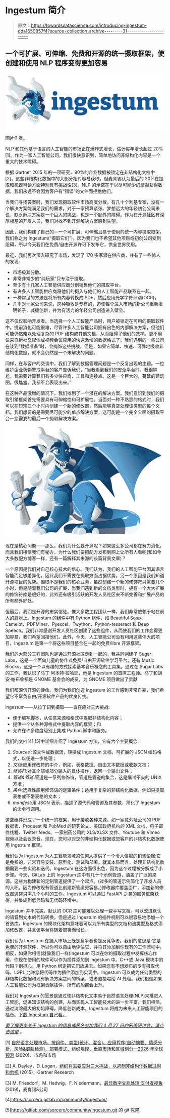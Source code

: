 # Ingestum 简介

> 原文：<https://towardsdatascience.com/introducing-ingestum-dda1650857f4?source=collection_archive---------31----------------------->

## 一个可扩展、可伸缩、免费和开源的统一摄取框架，使创建和使用 NLP 程序变得更加容易

![](img/c6570e8d3aee6066093f83b1858ef27b.png)

图片作者。

NLP 和其他基于语言的人工智能的市场正在爆炸式增长，估计每年增长超过 20%[1]。作为一家人工智能公司，我们很快意识到，简单地访问非结构化内容是一个重大的技术障碍。

根据 Gartner 2015 年的一项研究，80%的企业数据被锁定在非结构化文档中[2]。这些非结构化数据中的大部分相对容易获取，但麦肯锡认为最后的 20%在提取和机器可读方面特别具有挑战性[3]。NLP 的承诺在于以尽可能少的摩擦获得数据，我们永远不会因为客户有“错误”的文件而拒绝他们。

当我们寻找答案时，我们发现摄取软件市场高度分散，有几十个利基专家，没有一个解决方案能满足我们的需求。对于一家预算紧张、梦想远大的年轻初创公司来说，缺乏解决方案是一个巨大的挑战，也是一个额外的障碍。作为在开源社区有深厚根基的开发人员，我们对找不到开源解决方案感到失望。

因此，我们构建了自己的—一个可扩展、可伸缩且易于使用的统一内容摄取框架。我们称之为 Ingestum(“摄取它们”)。因为我们也不希望其他项目或初创公司受到阻碍，所以今天我们在免费/自由开源许可下发布它，供全世界使用。

最近，我们再次深入研究了市场，发现了 170 多家潜在供应商，并有了一些惊人的发现:

*   市场极其分散。
*   非常非常少的“纯玩家”只专注于摄取。
*   至少有十几家人工智能供应商分别销售他们的摄取平台。
*   有许多人工智能供应商将他们的摄入与他们的人工智能产品联系在一起。
*   一种常见的方法是将所有内容转换成 PDF，然后应用光学字符识别(OCR)。
*   几乎对一家公司来说，这种吸收是专有的，迫使每个进入市场的新公司重新发明轮子，减缓创新，并为有活力的年轻公司创造进入壁垒。

这不仅仅影响开发者。当选择一个人工智能产品时，用户被锁定在可用的摄取软件中。提前消化可能很难，尽管许多人工智能公司拥有出色的内部解决方案，但他们可能仍然难以处理复杂的 PDF 结构或其他文档，从而阻碍了他们的效率。更不用说来自新社交媒体或视频会议应用的快速激增的数据格式了。我们遇到的一些公司在谈到“数据准备”时，会掩饰这些挑战。但是，如果它简单、快速、可靠地吸收非结构化数据，就不会仍然是一个未解决的问题。

同样，在与客户的交谈中，我们了解到数据管理问题是一个反复出现的主题。一位维护企业药物警戒平台的客户告诉我们，“当我看到我们的安全平台时，我很尴尬，我需要计算我们有多少供应商、工具和连接点。这是一个巨大的，蔓延的建筑图。很尴尬。我都不会表现出来。”

在这种产品激增的情况下，我们找到了一个潜在的解决方案。我们意识到我们的摄取引擎框架首先需要具有可伸缩性和可扩展性。当面对一种不熟悉的格式时，我们可以在短短三个小时内创建一个新的修改器，然后能够真空处理该类型的每个文档。我们想要的是需要尽可能少的单点解决方案，这可能是一个完全全面的摄取平台—您需要的最后一个摄取解决方案。

![](img/646072d1b9f2d9deb05f148de019e88d.png)

现在是核心问题——那么，我们为什么要开源呢？如果这么多公司都在努力消化，而且我们相信我们有秘方，为什么我们要把配方发布到网上让所有人看呢(和如今大多数配方博客一样，还有一篇解释其来源的长篇背景文章)？

一个原因是我们对自己核心技术的信心。我们认为，我们的人工智能平台因其语言智能而足够差异化，因此我们不需要在摄取方面占据优势。另一个原因是我们知道开源项目的优势。摄取不是我们的核心业务，虽然创建一个新的修饰符只需要几个小时，但是随着我们公司的扩展，当我们遇到新的文档类型时，拥有一个大大扩展的修饰符库是很好的，此外还有吸引活跃的开发人员社区来不断完善和扩展产品的所有额外好处。

但最后，我们是开源的忠实信徒。像大多数工程团队一样，我们非常依赖于站在前人的肩膀上。Ingestum 的组件中有 Python 组件，如 Beautiful Soup、Camelot、PDFMiner、Pyexcel、Twython、Python-tesseract 和 Deep Speech。我们非常感谢开发人员社区创建了这些组件，从而使我们的工作变得更加容易，我们希望回报他们。此外，今天，人工智能公司没有利用这些伟大的项目。Ingestum 是第一个将这些项目整合在一起的免费/libre 开源框架。

我们的大部分工程团队也是通过开源社区走到一起的。我共同创建了 Sugar Labs，这是一个面向儿童的协作式免费/自由开源软件学习平台，还有 Music Blocks，这是一个以有趣的方式探索基本音乐概念的工具集。通过在 Sugar Labs 的工作，我认识了马丁·阿本特·拉哈耶，他是 Ingestum 的首席工程师。马丁和胡安·帕布鲁都是 GNOME 基金会的成员，为 GNOME 项目做出了贡献

我们都深信开源的使命。我们为我们创造 Ingestum 的工作感到非常自豪，我们希望它不辜负自由/开源软件产品的优良传统。

ingestum——从拉丁词到摄取——旨在应对三大挑战:

*   便于编写脚本，从任意来源和格式中提取非结构化内容；
*   提供一个从各种源格式中提取内容的框架；和
*   允许在许多粒度级别上集成 Python 脚本和服务。

我们的文档[4] [5]中详细介绍了 Ingestum 方法，它有六个主要概念:

1.  *Sources* :源文件或数据流，转换成 Ingestum 文档，可扩展的 JSON 编码格式，以便进一步处理；
2.  *文档*:应用修改符的中介，例如，表格数据、自由文本数据或收款文档；
3.  *修饰符*:对其全部或部分输入的具体操作，返回一个输出文件；
4.  *管道&管道*:管道是一系列修饰符，管道是管道的集合，这是屡试不爽的 UNIX 方法；
5.  *条件*:选择性应用修饰语的逻辑条件；适用于复杂的非结构化数据，例如只提取表格或不带表格的文本；
6.  *manifest*:用 JSON 表示，描述了源代码和管道及其参数，简化了 Ingestum 的命令行调用。

这些组件形成了一个统一的框架，用于接收各种来源，如一家意外险公司的 PDF 数据表、Proquest 和 PubMed 的研究论文、美国政府机构的 XML 文档、电子邮件线程、Twitter feeds、一家制药公司的 XLS/XLSX 文件、Youtube 和 Vimeo 视频以及会议录音。现在，您可以对您的非结构化数据或您客户的非结构化数据使用 Ingestum 框架。

我们认为 Ingestum 为人工智能领域的任何人提供了一个令人信服的销售论据:它是免费的，非常容易安装、原型化、测试和部署。就其本质而言，处理非结构化数据需要一些实验和迭代。Ingestum 在这方面很出色，因为这个过程被分解成了小步骤。今天，GitLab 上的 Ingestum 库中有几十个示例管道，涵盖了广泛的来源。这些为构建新的定制管道提供了一个起点。(过多的管道示例简化了开发人员的入职，因为修改现有管道比创建新管道更容易。)修改器库覆盖面广，添加新的修改器通常只需几个小时的工作。Ingestum 可以通过 FastAPI 之类的服务框架获得，并集成到低代码和无代码环境中。

Ingestum 并不完美。默认的 OCR 库可能难以处理一些手写文档。可以改进默认的语音到文本的代码转换。但是通过 Ingestum 的插件机制可以很容易地添加一个首选库。Ingestum 的模块化架构意味着可以为所有类型的文档和流类型及格式添加修改器，并且该平台将随着部署而增长。

我们认为 Ingestum 在摄入市场上既是竞争者也是反竞争者。我们的意思是:它是免费的开源软件，所以你可以自由地评估它，并将其添加到你现有的工作流程中。相反，如果你相信(就像我们一样)Ingestum 可以在你的摄取过程中发挥核心作用，你现在使用的软件可以作为插件添加到 Ingestum 中。C++或 Java 模块中的代码？别担心，用 Python 绑定把它们放进去。如果您有不想发布的专有摄取代码，LGPL 允许您将代码作为插件添加到实现中。Ingestum 可以成为任何类型的非结构化数据和现有解决方案之间的桥梁，或者直接喂给 AI 处理。我们相信如果人工智能公司为框架贡献插件，所有的船都会上升。

我们对 Ingestum 的愿景是通过使非结构化文本易于自然语言处理(NLP)来推进人工智能，促进知识结构的创建，从而实现人工智能技术的进一步丰富。我们相信，通过消除最大的初始障碍，降低创新成本，Ingestum 将成为未来人工智能项目的福音。[下载 Ingestum 自己看。](https://gitlab.com/sorcero/community/ingestum.git)

[*要了解更多关于 Ingestum 的信息或报名参加我们 4 月 27 日的网络研讨会，请点击这里*](https://www.ingestion.co/) *。*

[1] [自然语言处理市场，按组件、类型(统计、混合)、应用程序(自动摘要、情感分析、风险&威胁检测)、部署模式、组织规模、垂直市场和区域划分—2026 年全球预测](https://www.marketsandmarkets.com/Market-Reports/natural-language-processing-nlp-825.html) (2020)、市场和市场

[2] A. Dayley，D. Logan，[组织将需要应对三大挑战，以遏制非结构化数据过剩和忽视](https://www.gartner.com/en/documents/3077117/organizations-will-need-to-tackle-three-challenges-to-cu) (2015)，Gartner Research

[3] M. Friesdorf，M. Hedwig，F. Niedermann，[最佳数字文档处理:支付者视角](https://www.mckinsey.com/industries/healthcare-systems-and-services/our-insights/best-in-class-digital-document-processing-a-payer-perspective) (2019)，麦肯锡&公司

[4]https://sorcero.gitlab.io/community/ingestum/

[5]https://gitlab.com/sorcero/community/ingestum.git 的 git 克隆